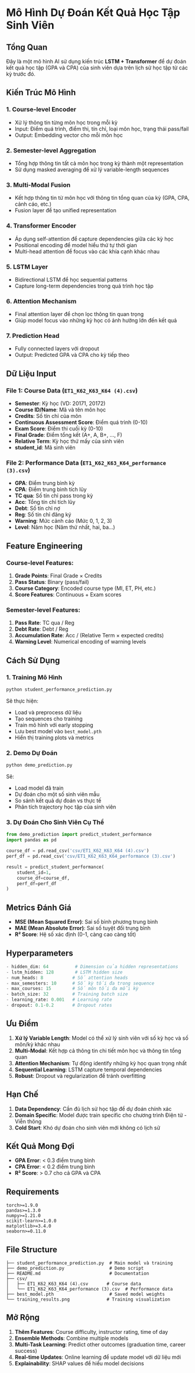 # Mô Hình Dự Đoán Kết Quả Học Tập Sinh Viên

## Tổng Quan

Đây là một mô hình AI sử dụng kiến trúc **LSTM + Transformer** để dự đoán kết quả học tập (GPA và CPA) của sinh viên dựa trên lịch sử học tập từ các kỳ trước đó.

## Kiến Trúc Mô Hình

### 1. **Course-level Encoder**
- Xử lý thông tin từng môn học trong mỗi kỳ
- Input: Điểm quá trình, điểm thi, tín chỉ, loại môn học, trạng thái pass/fail
- Output: Embedding vector cho mỗi môn học

### 2. **Semester-level Aggregation** 
- Tổng hợp thông tin tất cả môn học trong kỳ thành một representation
- Sử dụng masked averaging để xử lý variable-length sequences

### 3. **Multi-Modal Fusion**
- Kết hợp thông tin từ môn học với thông tin tổng quan của kỳ (GPA, CPA, cảnh cáo, etc.)
- Fusion layer để tạo unified representation

### 4. **Transformer Encoder**
- Áp dụng self-attention để capture dependencies giữa các kỳ học
- Positional encoding để model hiểu thứ tự thời gian
- Multi-head attention để focus vào các khía cạnh khác nhau

### 5. **LSTM Layer**
- Bidirectional LSTM để học sequential patterns
- Capture long-term dependencies trong quá trình học tập

### 6. **Attention Mechanism**
- Final attention layer để chọn lọc thông tin quan trọng
- Giúp model focus vào những kỳ học có ảnh hưởng lớn đến kết quả

### 7. **Prediction Head**
- Fully connected layers với dropout
- Output: Predicted GPA và CPA cho kỳ tiếp theo

## Dữ Liệu Input

### File 1: Course Data (`ET1_K62_K63_K64 (4).csv`)
- **Semester**: Kỳ học (VD: 20171, 20172)
- **Course ID/Name**: Mã và tên môn học
- **Credits**: Số tín chỉ của môn 
- **Continuous Assessment Score**: Điểm quá trình (0-10)
- **Exam Score**: Điểm thi cuối kỳ (0-10)
- **Final Grade**: Điểm tổng kết (A+, A, B+, ..., F)
- **Relative Term**: Kỳ học thứ mấy của sinh viên
- **student_id**: Mã sinh viên

### File 2: Performance Data (`ET1_K62_K63_K64_performance (3).csv`)
- **GPA**: Điểm trung bình kỳ
- **CPA**: Điểm trung bình tích lũy
- **TC qua**: Số tín chỉ pass trong kỳ
- **Acc**: Tổng tín chỉ tích lũy
- **Debt**: Số tín chỉ nợ
- **Reg**: Số tín chỉ đăng ký
- **Warning**: Mức cảnh cáo (Mức 0, 1, 2, 3)
- **Level**: Năm học (Năm thứ nhất, hai, ba...)

## Feature Engineering

### Course-level Features:
1. **Grade Points**: Final Grade × Credits
2. **Pass Status**: Binary (pass/fail)
3. **Course Category**: Encoded course type (MI, ET, PH, etc.)
4. **Score Features**: Continuous + Exam scores

### Semester-level Features:
1. **Pass Rate**: TC qua / Reg
2. **Debt Rate**: Debt / Reg  
3. **Accumulation Rate**: Acc / (Relative Term × expected credits)
4. **Warning Level**: Numerical encoding of warning levels

## Cách Sử Dụng

### 1. Training Mô Hình
```python
python student_performance_prediction.py
```

Sẽ thực hiện:
- Load và preprocess dữ liệu
- Tạo sequences cho training
- Train mô hình với early stopping
- Lưu best model vào `best_model.pth`
- Hiển thị training plots và metrics

### 2. Demo Dự Đoán
```python
python demo_prediction.py
```

Sẽ:
- Load model đã train
- Dự đoán cho một số sinh viên mẫu
- So sánh kết quả dự đoán vs thực tế
- Phân tích trajectory học tập của sinh viên

### 3. Dự Đoán Cho Sinh Viên Cụ Thể
```python
from demo_prediction import predict_student_performance
import pandas as pd

course_df = pd.read_csv('csv/ET1_K62_K63_K64 (4).csv')
perf_df = pd.read_csv('csv/ET1_K62_K63_K64_performance (3).csv')

result = predict_student_performance(
    student_id=1, 
    course_df=course_df, 
    perf_df=perf_df
)
```

## Metrics Đánh Giá

- **MSE (Mean Squared Error)**: Sai số bình phương trung bình
- **MAE (Mean Absolute Error)**: Sai số tuyệt đối trung bình  
- **R² Score**: Hệ số xác định (0-1, càng cao càng tốt)

## Hyperparameters

```python
- hidden_dim: 64          # Dimension của hidden representations
- lstm_hidden: 128        # LSTM hidden size
- num_heads: 8           # Số attention heads
- max_semesters: 10      # Số kỳ tối đa trong sequence
- max_courses: 15        # Số môn tối đa mỗi kỳ
- batch_size: 32         # Training batch size
- learning_rate: 0.001   # Learning rate
- dropout: 0.1-0.2       # Dropout rates
```

## Ưu Điểm

1. **Xử lý Variable Length**: Model có thể xử lý sinh viên với số kỳ học và số môn/kỳ khác nhau
2. **Multi-Modal**: Kết hợp cả thông tin chi tiết môn học và thông tin tổng quan
3. **Attention Mechanism**: Tự động identify những kỳ học quan trọng nhất
4. **Sequential Learning**: LSTM capture temporal dependencies
5. **Robust**: Dropout và regularization để tránh overfitting

## Hạn Chế

1. **Data Dependency**: Cần đủ lịch sử học tập để dự đoán chính xác
2. **Domain Specific**: Model được train specific cho chương trình Điện tử - Viễn thông
3. **Cold Start**: Khó dự đoán cho sinh viên mới không có lịch sử

## Kết Quả Mong Đợi

- **GPA Error**: < 0.3 điểm trung bình
- **CPA Error**: < 0.2 điểm trung bình
- **R² Score**: > 0.7 cho cả GPA và CPA

## Requirements

```
torch>=1.9.0
pandas>=1.3.0
numpy>=1.21.0
scikit-learn>=1.0.0
matplotlib>=3.4.0
seaborn>=0.11.0
```

## File Structure

```
├── student_performance_prediction.py  # Main model và training
├── demo_prediction.py                 # Demo script
├── README.md                          # Documentation
├── csv/
│   ├── ET1_K62_K63_K64 (4).csv       # Course data
│   └── ET1_K62_K63_K64_performance (3).csv  # Performance data
├── best_model.pth                     # Saved model weights
└── training_results.png              # Training visualization
```

## Mở Rộng

1. **Thêm Features**: Course difficulty, instructor rating, time of day
2. **Ensemble Methods**: Combine multiple models
3. **Multi-Task Learning**: Predict other outcomes (graduation time, career success)
4. **Real-time Updates**: Online learning để update model với dữ liệu mới
5. **Explainability**: SHAP values để hiểu model decisions
